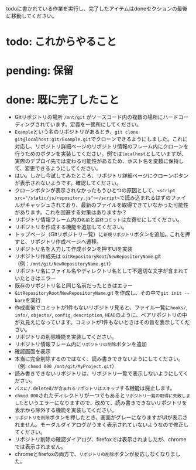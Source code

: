 todoに書かれている作業を実行し、完了したアイテムはdoneセクションの最後に移動してください。

# todo: これからやること


# pending: 保留


# done: 既に完了したこと

- Gitリポジトリの場所 `/mnt/git` がソースコード内の複数の場所にハードコーディングされています。定義を一箇所にしてください。
- `Example`という名のリポジトリがあるとき、`git clone git@localhost:git/Example.git`でクローンできるようにしました。これに対応し、リポジトリ詳細ページのリポジトリ情報のフレーム内にクローンを行うためのボタンを実装してください。例では`localhost`としていますが、実際のデプロイ先では変わる可能性があるため、ホスト名を変数に保持して、変更できるようにしてください。
- はい。しかし今試してみたところ、リポジトリ詳細ページにクローンボタンが表示されないようです。確認してください。
- クローンボタンが表示されなかったもうひとつの原因として、`<script src="/static/js/repository.js"></script>`で読み込まれるはずのファイルがキャッシュされており、最新のファイルを取得できていなかった可能性があります。これを回避する対策はありますか？
- リポジトリ情報フレーム内の`名前`と`最終コミット`は左寄せにしてください。
- リポジトリを作成する機能を追加してください。
- トップページ（Gitリポジトリ一覧）に`新規リポジトリ`ボタンを追加。これを押すと、リポジトリ作成ページへ遷移。
- リポジトリ名を入力して作成ボタンを押すUIを実装
- リポジトリ作成先は `GitRepositoryRoot`/`NewRepositoryName`.git（例：`/mnt/git/NewRepositoryName.git`）
- リポジトリ名にファイル名やディレクトリ名として不適切な文字が含まれていたときはエラー
- 既存のリポジトリ名と同じ名前だったときはエラー
- `GitRepositoryRoot`/`NewRepositoryName`.git を作成し、その中で`git init --bare`を実行
- 作成直後でコミットが1件もないリポジトリ見ると、ファイル一覧に`hooks/`, `info/`, `objects/`, `config`, `description`, `HEAD`のように、ベアリポジトリの中が丸見えになっています。コミットが1件もないときはその旨を表示してください。
- リポジトリの削除機能を実装してください。
- リポジトリ情報フレーム内に`リポジトリの削除`ボタンを追加
- 確認画面を表示
- 本当に完全削除するのではなく、読み書きできないようにしてください。（例: `chmod 000 /mnt/git/MyProject.git`）
- 読み書きできないリポジトリは、リポジトリ一覧で表示しないようにしてください。
- `パスに/.deleted/が含まれるリポジトリはスキップ`する機能は廃止します。
- `chmod 000`されたディレクトリが一つでもあると`リポジトリ一覧の取得に失敗しました`というエラーになりますので、改めて、読み書きできないリポジトリを表示から除外する機能を実装してください。
- `リポジトリを削除`ボタンを押したとき、画面がグレーになりますがUIが表示されません。モーダルダイアログがうまく表示されていないようなので修正してください。
- リポジトリ削除の確認ダイアログ、firefoxでは表示されましたが、chromeでは表示されません。
- chromeとfirefoxの両方で、`リポジトリの削除`ボタンが反応しなくなりました。

